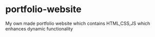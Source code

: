 # portfolio-website
My own made portfolio website which contains HTML,CSS,JS which enhances dynamic functionality
